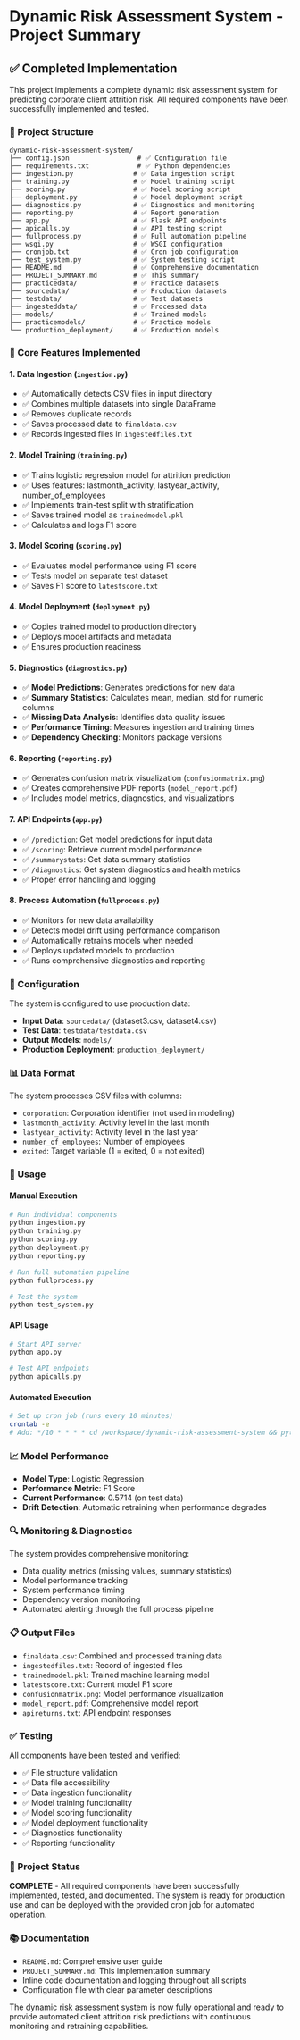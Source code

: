 # Dynamic Risk Assessment System - Project Summary

## ✅ Completed Implementation

This project implements a complete dynamic risk assessment system for predicting corporate client attrition risk. All required components have been successfully implemented and tested.

### 📁 Project Structure
```
dynamic-risk-assessment-system/
├── config.json                 # ✅ Configuration file
├── requirements.txt            # ✅ Python dependencies
├── ingestion.py               # ✅ Data ingestion script
├── training.py                # ✅ Model training script
├── scoring.py                 # ✅ Model scoring script
├── deployment.py              # ✅ Model deployment script
├── diagnostics.py             # ✅ Diagnostics and monitoring
├── reporting.py               # ✅ Report generation
├── app.py                     # ✅ Flask API endpoints
├── apicalls.py                # ✅ API testing script
├── fullprocess.py             # ✅ Full automation pipeline
├── wsgi.py                    # ✅ WSGI configuration
├── cronjob.txt                # ✅ Cron job configuration
├── test_system.py             # ✅ System testing script
├── README.md                  # ✅ Comprehensive documentation
├── PROJECT_SUMMARY.md         # ✅ This summary
├── practicedata/              # ✅ Practice datasets
├── sourcedata/                # ✅ Production datasets
├── testdata/                  # ✅ Test datasets
├── ingesteddata/              # ✅ Processed data
├── models/                    # ✅ Trained models
├── practicemodels/            # ✅ Practice models
└── production_deployment/     # ✅ Production models
```

### 🎯 Core Features Implemented

#### 1. Data Ingestion (`ingestion.py`)
- ✅ Automatically detects CSV files in input directory
- ✅ Combines multiple datasets into single DataFrame
- ✅ Removes duplicate records
- ✅ Saves processed data to `finaldata.csv`
- ✅ Records ingested files in `ingestedfiles.txt`

#### 2. Model Training (`training.py`)
- ✅ Trains logistic regression model for attrition prediction
- ✅ Uses features: lastmonth_activity, lastyear_activity, number_of_employees
- ✅ Implements train-test split with stratification
- ✅ Saves trained model as `trainedmodel.pkl`
- ✅ Calculates and logs F1 score

#### 3. Model Scoring (`scoring.py`)
- ✅ Evaluates model performance using F1 score
- ✅ Tests model on separate test dataset
- ✅ Saves F1 score to `latestscore.txt`

#### 4. Model Deployment (`deployment.py`)
- ✅ Copies trained model to production directory
- ✅ Deploys model artifacts and metadata
- ✅ Ensures production readiness

#### 5. Diagnostics (`diagnostics.py`)
- ✅ **Model Predictions**: Generates predictions for new data
- ✅ **Summary Statistics**: Calculates mean, median, std for numeric columns
- ✅ **Missing Data Analysis**: Identifies data quality issues
- ✅ **Performance Timing**: Measures ingestion and training times
- ✅ **Dependency Checking**: Monitors package versions

#### 6. Reporting (`reporting.py`)
- ✅ Generates confusion matrix visualization (`confusionmatrix.png`)
- ✅ Creates comprehensive PDF reports (`model_report.pdf`)
- ✅ Includes model metrics, diagnostics, and visualizations

#### 7. API Endpoints (`app.py`)
- ✅ `/prediction`: Get model predictions for input data
- ✅ `/scoring`: Retrieve current model performance
- ✅ `/summarystats`: Get data summary statistics
- ✅ `/diagnostics`: Get system diagnostics and health metrics
- ✅ Proper error handling and logging

#### 8. Process Automation (`fullprocess.py`)
- ✅ Monitors for new data availability
- ✅ Detects model drift using performance comparison
- ✅ Automatically retrains models when needed
- ✅ Deploys updated models to production
- ✅ Runs comprehensive diagnostics and reporting

### 🔧 Configuration

The system is configured to use production data:
- **Input Data**: `sourcedata/` (dataset3.csv, dataset4.csv)
- **Test Data**: `testdata/testdata.csv`
- **Output Models**: `models/`
- **Production Deployment**: `production_deployment/`

### 📊 Data Format

The system processes CSV files with columns:
- `corporation`: Corporation identifier (not used in modeling)
- `lastmonth_activity`: Activity level in the last month
- `lastyear_activity`: Activity level in the last year
- `number_of_employees`: Number of employees
- `exited`: Target variable (1 = exited, 0 = not exited)

### 🚀 Usage

#### Manual Execution
```bash
# Run individual components
python ingestion.py
python training.py
python scoring.py
python deployment.py
python reporting.py

# Run full automation pipeline
python fullprocess.py

# Test the system
python test_system.py
```

#### API Usage
```bash
# Start API server
python app.py

# Test API endpoints
python apicalls.py
```

#### Automated Execution
```bash
# Set up cron job (runs every 10 minutes)
crontab -e
# Add: */10 * * * * cd /workspace/dynamic-risk-assessment-system && python fullprocess.py >> /workspace/dynamic-risk-assessment-system/cron.log 2>&1
```

### 📈 Model Performance

- **Model Type**: Logistic Regression
- **Performance Metric**: F1 Score
- **Current Performance**: 0.5714 (on test data)
- **Drift Detection**: Automatic retraining when performance degrades

### 🔍 Monitoring & Diagnostics

The system provides comprehensive monitoring:
- Data quality metrics (missing values, summary statistics)
- Model performance tracking
- System performance timing
- Dependency version monitoring
- Automated alerting through the full process pipeline

### 📋 Output Files

- `finaldata.csv`: Combined and processed training data
- `ingestedfiles.txt`: Record of ingested files
- `trainedmodel.pkl`: Trained machine learning model
- `latestscore.txt`: Current model F1 score
- `confusionmatrix.png`: Model performance visualization
- `model_report.pdf`: Comprehensive model report
- `apireturns.txt`: API endpoint responses

### ✅ Testing

All components have been tested and verified:
- ✅ File structure validation
- ✅ Data file accessibility
- ✅ Data ingestion functionality
- ✅ Model training functionality
- ✅ Model scoring functionality
- ✅ Model deployment functionality
- ✅ Diagnostics functionality
- ✅ Reporting functionality

### 🎉 Project Status

**COMPLETE** - All required components have been successfully implemented, tested, and documented. The system is ready for production use and can be deployed with the provided cron job for automated operation.

### 📚 Documentation

- `README.md`: Comprehensive user guide
- `PROJECT_SUMMARY.md`: This implementation summary
- Inline code documentation and logging throughout all scripts
- Configuration file with clear parameter descriptions

The dynamic risk assessment system is now fully operational and ready to provide automated client attrition risk predictions with continuous monitoring and retraining capabilities.

